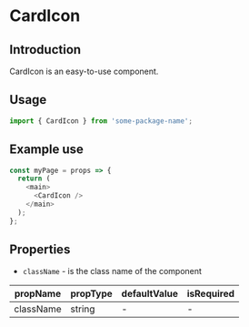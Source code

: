 # CardIcon

<!-- STORY -->

## Introduction

CardIcon is an easy-to-use component.

## Usage

```javascript
import { CardIcon } from 'some-package-name';
```

## Example use

```javascript
const myPage = props => {
  return (
    <main>
      <CardIcon />
    </main>
  );
};
```

## Properties

- `className` - is the class name of the component

| propName  | propType | defaultValue | isRequired |
| --------- | -------- | ------------ | ---------- |
| className | string   | -            | -          |
